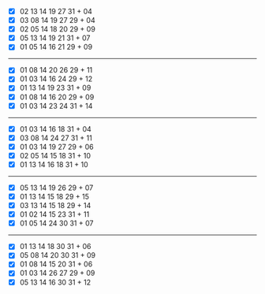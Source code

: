- [x] 02 13 14 19 27 31 + 04
- [x] 03 08 14 19 27 29 + 04
- [x] 02 05 14 18 20 29 + 09
- [x] 05 13 14 19 21 31 + 07
- [x] 01 05 14 16 21 29 + 09
***
- [x] 01 08 14 20 26 29 + 11
- [x] 01 03 14 16 24 29 + 12
- [x] 01 13 14 19 23 31 + 09
- [x] 01 08 14 16 20 29 + 09
- [x] 01 03 14 23 24 31 + 14
***
- [x] 01 03 14 16 18 31 + 04
- [x] 03 08 14 24 27 31 + 11
- [x] 01 03 14 19 27 29 + 06
- [x] 02 05 14 15 18 31 + 10
- [x] 01 13 14 16 18 31 + 10
***
- [x] 05 13 14 19 26 29 + 07
- [x] 01 13 14 15 18 29 + 15
- [x] 03 13 14 15 18 29 + 14
- [x] 01 02 14 15 23 31 + 11
- [x] 01 05 14 24 30 31 + 07
***
- [x] 01 13 14 18 30 31 + 06
- [x] 05 08 14 20 30 31 + 09
- [x] 01 08 14 15 20 31 + 06
- [x] 01 03 14 26 27 29 + 09
- [x] 05 13 14 16 30 31 + 12
